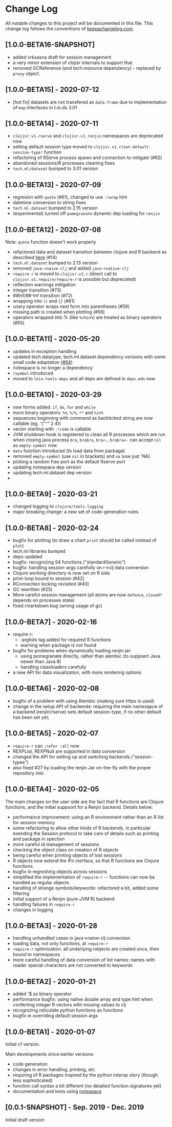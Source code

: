 # Change Log
All notable changes to this project will be documented in this file. This change log follows the conventions of [keepachangelog.com](http://keepachangelog.com/).

## [1.0.0-BETA16-SNAPSHOT] 
- added vrksasna draft for session management
- a very minor extension of clojisr internals to support that
- removed GCReference (and tech.resource dependency) - replaced by `proxy` object.

## [1.0.0-BETA15] - 2020-07-12
- [hot fix] datasets are not transfered as `data.frame` due to implementation of `map` interfaces in t.m.ds 3.01

## [1.0.0-BETA14] - 2020-07-11
- `clojisr.v1.rserve` and `clojisr.v1.renjin` namespaces are deprecated now
- setting default session type moved to `clojisr.v1.r/set-default-session-type!` function
- refactoring of RServe process spawn and connection to mitigate (#62)
- abandoned sessions/R processes cleaning fixes
- `tech.ml/dataset` bumped to 3.01 version

## [1.0.0-BETA13] - 2020-07-09
- regresion with `quote` (#61), changed to use `:!wrap` hint
- datetime conversion to string fixes
- `tech.ml.dataset` bumped to 2.15 version
- (experimental) turned off `pomegranate` dynamic dep loading for `renjin`

## [1.0.0-BETA12] - 2020-07-08

Note: `quote` function doesn't work properly

- refactored data and dataset transition between clojure and R backend as described [here](https://github.com/scicloj/clojisr/wiki/R----Dataset) (#14)
- `tech.ml.dataset` bumped to 2.13 version
- removed `java->naive-clj` and added `java->native-clj`
- `require-r` is moved to `clojisr.v1.r` (direct call to `clojisr.v1.require/require-r` is possible but deprecated) 
- reflection warnings mitigation
- integer transition (#73)
- ##Inf/##-Inf transition (#72)
- wrapping into `()` and `{}` (#61)
- unary operator wraps next form into parentheses (#59)
- missing path is created when plotting (#56)
- operators wrapped into % (like `%chin%`) are treated as binary operators (#55)

## [1.0.0-BETA11] - 2020-05-20
- updates in exception handling
- updated tech.datatype, tech.ml.dataset dependency versions with some small code adaptation ([#64](https://github.com/scicloj/clojisr/issues/64))
- notespace is no longer a dependency
- `rsymbol` introduced
- moved to `lein-tools-deps` and all deps are defined in `deps.edn` now

## [1.0.0-BETA10] - 2020-03-29
- new forms added: `if`, `do`, `for` and `while`
- more binary operators: `%%`, `%/%`, `**` and `%in%`
- sequences beginning with command as backticked string are now callable (eg. '("`^`" 2 4))
- vector starting with `:!code` is callable
- JVM shutdown hook is registered to clean all R processes which are run when closing java process
 `bra`, `brabra`, `bra<-`, `brabra<-` can accept `nil` as `empty-symbol` now.
- `data` function introduced (to load data from package)
- removed `empty-symbol` (use `nil` in brackets) and `na` (use just 'NA)
- picking a random free port as the default Rserve port 
- updating notespace dep version
- updating tech.ml.dataset dep version
-
## [1.0.0-BETA9] - 2020-03-21
- changed logging to `clojure/tools.logging`
- major breaking change: a new set of code-generation rules

## [1.0.0-BETA8] - 2020-02-24
- bugfix for plotting (to draw a chart `print` should be called instead of `plot`)
- tech.ml libraries bumped
- deps updated
- bugfix: recognizing S4 functions ("standardGeneric")
- bugfix: handling session-args carefully on r->clj data conversion
- Clojure working directory is now set on R side
- print-loop bound to session (#42)
- RConnection locking revisited (#40)
- GC rewritten (#25)
- More careful session management (all atoms are now `defonce`, `closed?` depends on processes state)
- fixed rmarkdown bug (wrong usage of gc)

## [1.0.0-BETA7] - 2020-02-16
- require-r:
  - :arglists tag added for required R functions
  - warning when package is not found
- bugfix for problems when dynamically loading renjin jar:
  - using pomegranate directly, rather than alembic (to suppoert Java newer than Java 8)
  - handling classloaders carefully
- a new API for data visualization, with more rendering options

## [1.0.0-BETA6] - 2020-02-08
- bugfix of a problem with using Alembic (making sure https is used)
- change in the setup API of backends: requiring the main namesapce of a backend (renjin/rserve) sets default session-type, if no other default has been set yet; 

## [1.0.0-BETA5] - 2020-02-07
- `require-r` can `:refer :all` now
- REXPList, REXPNull are supported in data conversion
- changed the API for setting up and switching backends ("session-types")
- also fixed #27 by loading the renjin Jar on-the-fly with the proper repository into

## [1.0.0-BETA4] - 2020-02-05
The main changes on the user side are the fact that R functions are Clojure functions, and the initial suppoort for a Renjin backend. Details below:
- performance improvement: using an R environment rather than an R list for session memory
- some refactoring to allow other kinds of R backends, in particular exending the Session protocol to take care of details such as printing and package in spection
- more careful id management of sessions
- checking the object class on creation of R objects
- being careful when printing objects of lost sessions
- R objects now extend the IFn inerface, so that R functions are Clojure functions
- bugfix in regreshing objects across sessions
- simplified the implementation of `require-r` -- functions can now be handled as regular objects
- handling of strange symbols/keywords: refactored a bit, added some filtering
- initial support of a Renjin (pure-JVM R) backend
- handling failures in `require-r`
- changes in logging
  
## [1.0.0-BETA3] - 2020-01-28
- handling unhandled cases in java->naive-clj conversion
- loading data, not only functions, at `require-r`
- `require-r` optimization: all underlying robjects are created once, then bound to namespaces
- more careful handling of data conversion of list names: names with reader special characters are not converted to keywords

## [1.0.0-BETA2] - 2020-01-21
- added '$ as binary operator
- performance bugfix: using native double array and type hint when conferting integer R vectors with missing values to clj
- recognizing reticulate python functions as functions
- bugfix in overriding default session args

## [1.0.0-BETA1] - 2020-01-07
Initial v1 version.

Main developments since earlier versions:
- code generation
- changes in error handling, printing, etc.
- requiring of R packages inspired by the python interop story (though less sophisticated)
- function call syntax a bit different (no detailed function signatures yet)
- documentation and tests using [notespace](https://github.com/scicloj/notespace)

## [0.0.1-SNAPSHOT] - Sep. 2019 - Dec. 2019
Initial draft version
